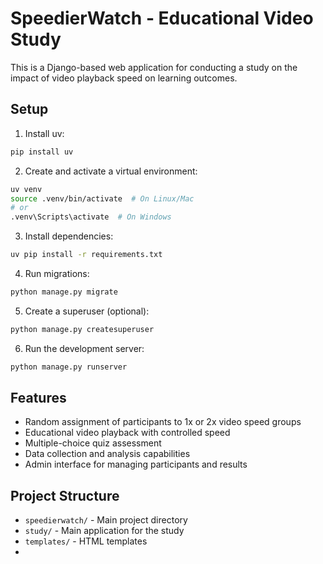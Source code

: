 # SpeedierWatch - Educational Video Study

This is a Django-based web application for conducting a study on the impact of video playback speed on learning outcomes.

## Setup

1. Install uv:
```bash
pip install uv
```

2. Create and activate a virtual environment:
```bash
uv venv
source .venv/bin/activate  # On Linux/Mac
# or
.venv\Scripts\activate  # On Windows
```

3. Install dependencies:
```bash
uv pip install -r requirements.txt
```

4. Run migrations:
```bash
python manage.py migrate
```

5. Create a superuser (optional):
```bash
python manage.py createsuperuser
```

6. Run the development server:
```bash
python manage.py runserver
```

## Features

- Random assignment of participants to 1x or 2x video speed groups
- Educational video playback with controlled speed
- Multiple-choice quiz assessment
- Data collection and analysis capabilities
- Admin interface for managing participants and results

## Project Structure

- `speedierwatch/` - Main project directory
- `study/` - Main application for the study
- `templates/` - HTML templates
-